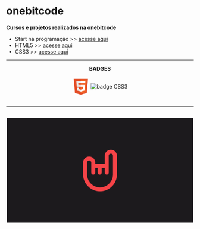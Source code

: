 # onebitcode
**Cursos e projetos realizados na onebitcode**



<ul>
  <li>Start na programação >> <a href="./start-na-programacao">acesse aqui</a></li>
  <li>HTML5 >> <a href="./html5">acesse aqui</a></li>
  <li>CSS3 >> <a href="./css3">acesse aqui</a></li>
</ul>

<hr>
<div align="center"><strong>BADGES</strong></div>
<br>
<div align="center">
  <img align="center" alt="badge HTML5" height="45" src="https://raw.githubusercontent.com/devicons/devicon/master/icons/html5/html5-original.svg">
  <img align="center" alt="badge CSS3" height="45" src="https://cdn.jsdelivr.net/gh/devicons/devicon/icons/css3/css3-original.svg" />
</div>
<br>

<hr>
<br>

<div align="center">
  <img src="./images/bg-obc.jpg" width="500px">
</div>
